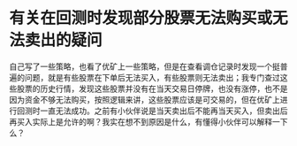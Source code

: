 # 有关在回测时发现部分股票无法购买或无法卖出的疑问

自己写了一些策略，也看了优矿上一些策略，但是在查看调仓记录时发现一个挺普遍的问题，就是有些股票在下单后无法买入，有些股票则无法卖出；我专门查过这些股票的历史行情，发现这些股票并没有在当天交易日停牌，也没有涨停，也不是因为资金不够无法购买，按照逻辑来讲，这些股票应该是可交易的，但在优矿上进行回测时一直无法成功。之前有小伙伴说是当天卖出后不能再当天买入，但卖出后再买入实际上是允许的啊？我实在想不到原因是什么，有懂得小伙伴可以解释一下么？